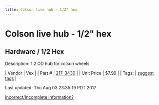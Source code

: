 ```yaml
---
title: Colson live hub - 1/2" hex
---
```


# Colson live hub - 1/2" hex
## Hardware / 1/2 Hex
Description: 	1.2 OD hub for colson wheels 

| Vendor | Vex | 
| Part # | [217-3430](http://www.vexrobotics.com/vexpro/motion/wheels-and-hubs/colsonhubs-g.html) | 
| Unit Price | $7.99 | 
| Tags: | [suggest tags](https://docs.google.com/forms/d/e/1FAIpQLSeWyY8v3RgOty-MyWmh9U0iivNYN_molChYyS-0U-o-kOAv_g/viewform) | 

Last updated: Thu Aug 03 23:35:19 PDT 2017

 [Incorrect/Incomplete information?](https://docs.google.com/forms/d/e/1FAIpQLSeWyY8v3RgOty-MyWmh9U0iivNYN_molChYyS-0U-o-kOAv_g/viewform)